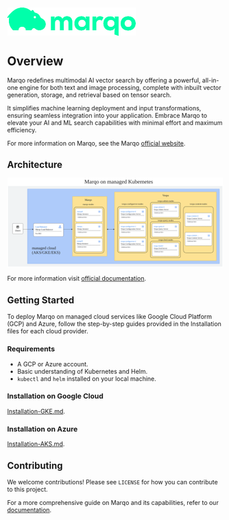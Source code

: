 ![Marqo Logo](resources/marqo.png)

# Overview

Marqo redefines multimodal AI vector search by offering a powerful, all-in-one engine for both text and image processing, complete with inbuilt vector generation, storage, and retrieval based on tensor search.

It simplifies machine learning deployment and input transformations, ensuring seamless integration into your application. Embrace Marqo to elevate your AI and ML search capabilities with minimal effort and maximum efficiency.

For more information on Marqo, see the Marqo [official website](https://www.marqo.ai/).


## Architecture

![Architecture](resources/architecture.png)

For more information visit [official documentation](https://docs.marqo.ai/).


## Getting Started

To deploy Marqo on managed cloud services like Google Cloud Platform (GCP) and Azure, follow the step-by-step guides provided in the Installation files for each cloud provider.

### Requirements

- A GCP or Azure account.
- Basic understanding of Kubernetes and Helm.
- `kubectl` and `helm` installed on your local machine.

### Installation on Google Cloud

[Installation-GKE.md](Installation-GKE.md).

### Installation on Azure

[Installation-AKS.md](Installation-AKS.md).


## Contributing

We welcome contributions! Please see `LICENSE` for how you can contribute to this project.

For a more comprehensive guide on Marqo and its capabilities, refer to our [documentation](https://docs.marqo.ai/).


